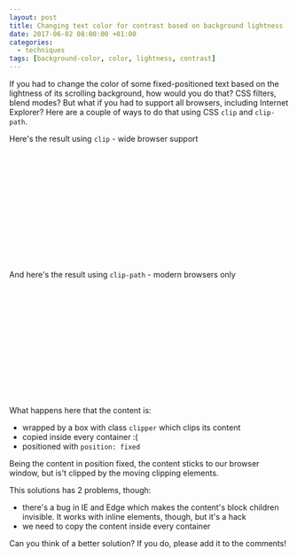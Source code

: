 ```yaml
---
layout: post
title: Changing text color for contrast based on background lightness
date: 2017-06-02 08:00:00 +01:00
categories:
  - techniques
tags: [background-color, color, lightness, contrast]
---
```


If you had to change the color of some fixed-positioned text based on the lightness of its scrolling background, how would you do that? CSS filters, blend modes? But what if you had to support all browsers, including Internet Explorer? Here are a couple of ways to do that using CSS `clip` and `clip-path`.

Here's the result using `clip` - wide browser support

<iframe class="lazy" height='200' scrolling='no' title='Text color change at background using clip' data-src='https://codepen.io/verlok/embed/VWZeBL/?height=194&amp;theme-id=light&amp;default-tab=result&amp;embed-version=2' frameborder='no' allowtransparency='true' allowfullscreen='true' style='width: 100%;'>See the Pen <a href='https://codepen.io/verlok/pen/VWZeBL/'>Text color change at background using clip</a> by Andrea Verlicchi (<a href='https://codepen.io/verlok'>@verlok</a>) on <a href='https://codepen.io'>CodePen</a>.
</iframe>

And here's the result using `clip-path` - modern browsers only

<iframe class="lazy" height='200' scrolling='no' title='Text color change at background using clip-path' data-src='https://codepen.io/verlok/embed/owvYjx/?height=265&amp;theme-id=light&amp;default-tab=result&amp;embed-version=2' frameborder='no' allowtransparency='true' allowfullscreen='true' style='width: 100%;'>See the Pen <a href='https://codepen.io/verlok/pen/owvYjx/'>Text color change at background using clip-path</a> by Andrea Verlicchi (<a href='https://codepen.io/verlok'>@verlok</a>) on <a href='https://codepen.io'>CodePen</a>.
</iframe>

What happens here that the content is:

- wrapped by a box with class `clipper` which clips its content
- copied inside every container :(
- positioned with `position: fixed`

Being the content in position fixed, the content sticks to our browser window, but is't clipped by the moving clipping elements.

This solutions has 2 problems, though:

- there's a bug in IE and Edge which makes the content's block children invisible. It works with inline elements, though, but it's a hack
- we need to copy the content inside every container

Can you think of a better solution? If you do, please add it to the comments!
